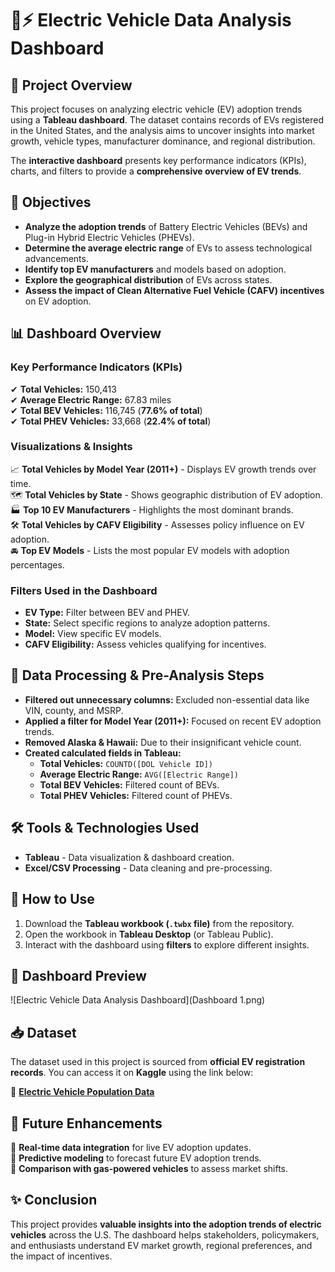 # 🚗⚡ Electric Vehicle Data Analysis Dashboard  

## 📌 Project Overview  
This project focuses on analyzing electric vehicle (EV) adoption trends using a **Tableau dashboard**. The dataset contains records of EVs registered in the United States, and the analysis aims to uncover insights into market growth, vehicle types, manufacturer dominance, and regional distribution.  

The **interactive dashboard** presents key performance indicators (KPIs), charts, and filters to provide a **comprehensive overview of EV trends**.  

## 🎯 Objectives  
- **Analyze the adoption trends** of Battery Electric Vehicles (BEVs) and Plug-in Hybrid Electric Vehicles (PHEVs).  
- **Determine the average electric range** of EVs to assess technological advancements.  
- **Identify top EV manufacturers** and models based on adoption.  
- **Explore the geographical distribution** of EVs across states.  
- **Assess the impact of Clean Alternative Fuel Vehicle (CAFV) incentives** on EV adoption.  

## 📊 Dashboard Overview  
### **Key Performance Indicators (KPIs)**  
✔ **Total Vehicles:** 150,413  
✔ **Average Electric Range:** 67.83 miles  
✔ **Total BEV Vehicles:** 116,745 (**77.6% of total**)  
✔ **Total PHEV Vehicles:** 33,668 (**22.4% of total**)  

### **Visualizations & Insights**  
📈 **Total Vehicles by Model Year (2011+)** - Displays EV growth trends over time.  
🗺 **Total Vehicles by State** - Shows geographic distribution of EV adoption.  
🏭 **Top 10 EV Manufacturers** - Highlights the most dominant brands.  
🛠 **Total Vehicles by CAFV Eligibility** - Assesses policy influence on EV adoption.  
🚘 **Top EV Models** - Lists the most popular EV models with adoption percentages.  

### **Filters Used in the Dashboard**  
- **EV Type:** Filter between BEV and PHEV.  
- **State:** Select specific regions to analyze adoption patterns.  
- **Model:** View specific EV models.  
- **CAFV Eligibility:** Assess vehicles qualifying for incentives.  

## 🔄 Data Processing & Pre-Analysis Steps  
- **Filtered out unnecessary columns:** Excluded non-essential data like VIN, county, and MSRP.  
- **Applied a filter for Model Year (2011+):** Focused on recent EV adoption trends.  
- **Removed Alaska & Hawaii:** Due to their insignificant vehicle count.  
- **Created calculated fields in Tableau:**  
  - **Total Vehicles:** `COUNTD([DOL Vehicle ID])`  
  - **Average Electric Range:** `AVG([Electric Range])`  
  - **Total BEV Vehicles:** Filtered count of BEVs.  
  - **Total PHEV Vehicles:** Filtered count of PHEVs.  

## 🛠 Tools & Technologies Used  
- **Tableau** - Data visualization & dashboard creation.  
- **Excel/CSV Processing** - Data cleaning and pre-processing.  

## 📌 How to Use  
1. Download the **Tableau workbook (`.twbx` file)** from the repository.  
2. Open the workbook in **Tableau Desktop** (or Tableau Public).  
3. Interact with the dashboard using **filters** to explore different insights.  

## 📸 Dashboard Preview  
![Electric Vehicle Data Analysis Dashboard](Dashboard 1.png)  

## 📥 Dataset  
The dataset used in this project is sourced from **official EV registration records**. You can access it on **Kaggle** using the link below:  

📌 **[Electric Vehicle Population Data](https://www.kaggle.com/datasets/ratikkakkar/electric-vehicle-population-data)**  

## 🚀 Future Enhancements  
🔹 **Real-time data integration** for live EV adoption updates.  
🔹 **Predictive modeling** to forecast future EV adoption trends.  
🔹 **Comparison with gas-powered vehicles** to assess market shifts.  

## ✨ Conclusion  
This project provides **valuable insights into the adoption trends of electric vehicles** across the U.S. The dashboard helps stakeholders, policymakers, and enthusiasts understand EV market growth, regional preferences, and the impact of incentives.
